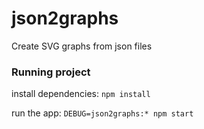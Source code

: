 # json2graphs
Create SVG graphs from json files

### Running project

install dependencies:
`npm install`

run the app:
`DEBUG=json2graphs:* npm start`
